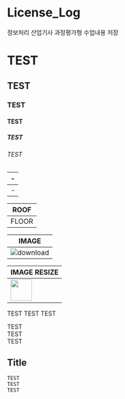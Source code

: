 # License_Log
정보처리 산업기사 과정평가형 수업내용 저장

# TEST
## TEST
### TEST
#### TEST
##### TEST
###### TEST


|-|
|-|
|-|

|ROOF|
|-|
|FLOOR|

|IMAGE|
|-|
|![download](https://github.com/user-attachments/assets/9e743624-479e-4982-94dd-1addd636d79e)|

|IMAGE RESIZE|
|-|
|<img width = 50 height = 50 src=https://github.com/user-attachments/assets/9e743624-479e-4982-94dd-1addd636d79e>|




TEST
TEST
TEST

TEST<br>
TEST<br>
TEST<br>


Title
---
```
TEST
TEST
TEST
```
